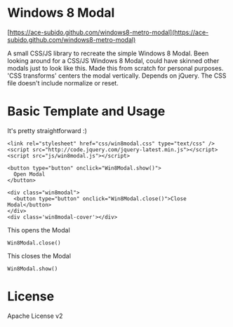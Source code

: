 Windows 8 Modal
====================

[https://ace-subido.github.com/windows8-metro-modal](https://ace-subido.github.com/windows8-metro-modal)

A small CSS/JS library to recreate the simple Windows 8 Modal. Been looking around for a CSS/JS Windows 8 Modal, could have skinned other modals just to look like this. Made this from scratch for personal purposes. 'CSS transforms' centers the modal vertically. Depends on jQuery. The CSS file doesn't include normalize or reset.

Basic Template and Usage
====================

It's pretty straightforward :)

    <link rel="stylesheet" href="css/win8modal.css" type="text/css" />
    <script src="http://code.jquery.com/jquery-latest.min.js"></script>  
    <script src="js/win8modal.js"></script> 

    <button type="button" onclick="Win8Modal.show()">
      Open Modal
    </button>

    <div class="win8modal">
      <button type="button" onclick="Win8Modal.close()">Close Modal</button>
    </div>     
    <div class='win8modal-cover'></div>

This opens the Modal

    Win8Modal.close()

This closes the Modal
				
    Win8Modal.show()

License
====================
Apache License v2
